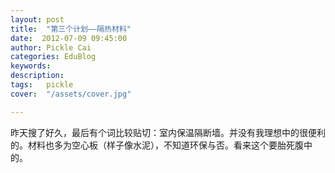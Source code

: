 ```yaml
---
layout: post  
title:  "第三个计划——隔热材料"
date:  2012-07-09 09:45:00
author: Pickle Cai  
categories: EduBlog  
keywords: 
description:   
tags:	pickle   
cover:  "/assets/cover.jpg"  

---
```


 昨天搜了好久，最后有个词比较贴切：室内保温隔断墙。并没有我理想中的很便利的。材料也多为空心板（样子像水泥），不知道环保与否。看来这个要胎死腹中的。						

		    
